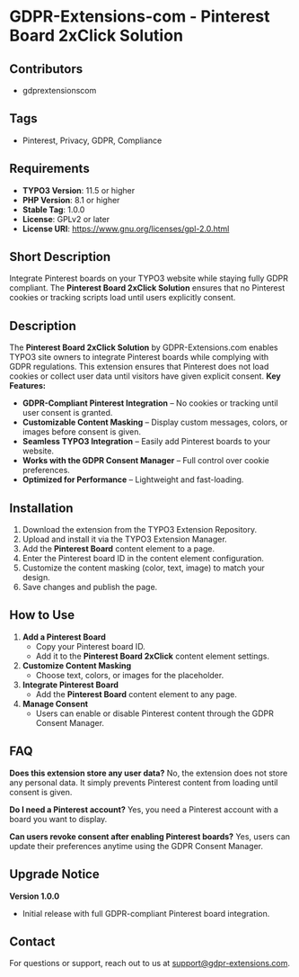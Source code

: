 # GDPR-Extensions-com - Pinterest Board 2xClick Solution

## Contributors
- gdprextensionscom

## Tags
- Pinterest, Privacy, GDPR, Compliance

## Requirements
- **TYPO3 Version**: 11.5 or higher
- **PHP Version**: 8.1 or higher
- **Stable Tag**: 1.0.0
- **License**: GPLv2 or later
- **License URI**:  https://www.gnu.org/licenses/gpl-2.0.html

## Short Description
Integrate Pinterest boards on your TYPO3 website while staying fully GDPR compliant. The **Pinterest Board 2xClick Solution** ensures that no Pinterest cookies or tracking scripts load until users explicitly consent.

## Description
The **Pinterest Board 2xClick Solution** by GDPR-Extensions.com enables TYPO3 site owners to integrate Pinterest boards while complying with GDPR regulations. This extension ensures that Pinterest does not load cookies or collect user data until visitors have given explicit consent.
**Key Features:**
- **GDPR-Compliant Pinterest Integration** – No cookies or tracking until user consent is granted.
- **Customizable Content Masking** – Display custom messages, colors, or images before consent is given.
- **Seamless TYPO3 Integration** – Easily add Pinterest boards to your website.
- **Works with the GDPR Consent Manager** – Full control over cookie preferences.
- **Optimized for Performance** – Lightweight and fast-loading.

## Installation
1. Download the extension from the TYPO3 Extension Repository.
2. Upload and install it via the TYPO3 Extension Manager.
3. Add the **Pinterest Board** content element to a page.
4. Enter the Pinterest board ID in the content element configuration.
5. Customize the content masking (color, text, image) to match your design.
6. Save changes and publish the page.

## How to Use
1. **Add a Pinterest Board**  
   - Copy your Pinterest board ID.  
   - Add it to the **Pinterest Board 2xClick** content element settings.  
2. **Customize Content Masking**  
   - Choose text, colors, or images for the placeholder.  
3. **Integrate Pinterest Board**  
   - Add the **Pinterest Board** content element to any page.  
4. **Manage Consent**  
   - Users can enable or disable Pinterest content through the GDPR Consent Manager.

## FAQ
**Does this extension store any user data?** No, the extension does not store any personal data. It simply prevents Pinterest content from loading until consent is given.

**Do I need a Pinterest account?** Yes, you need a Pinterest account with a board you want to display.

**Can users revoke consent after enabling Pinterest boards?** Yes, users can update their preferences anytime using the GDPR Consent Manager.

## Upgrade Notice
**Version 1.0.0**
- Initial release with full GDPR-compliant Pinterest board integration.

## Contact
For questions or support, reach out to us at support@gdpr-extensions.com.
